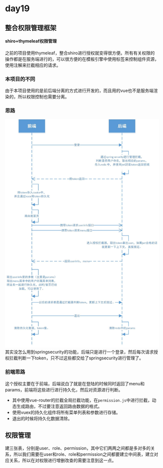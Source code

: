 # day19
## 整合权限管理框架
#### shiro+thymeleaf权限管理
之前的项目使用thymeleaf，整合shiro进行授权就变得很方便。所有有关权限的操作都是在服务端进行的，可以很方便的在模板引擎中使用标签来控制组件资源，使用注解来拦截相应的请求。

### 本项目的不同
由于本项目使用的是前后端分离的方式进行开发的，而且用的vue也不是服务端渲染的，所以权限控制也需要分离。
### 思路
![流程图](/流程图/springsecurity流程.jpg)
其实没怎么用到springsecurity的功能，后端只是进行一个登录，然后每次请求授权拦截判断一下token，只不过这些都交给了springsecurity进行管理了。

### 前端思路
这个授权主要在于前端，后端说白了就是在登陆的时候同时返回了menu和params，前端将这些进行进行持久化，然后对资源进行判断。
- 其中使用vue-router的拦截全局拦截功能，在`permission.js`中进行拦截，动态生成路由，不过要注意返回路由数据的格式。
- 使用vuex的持久化组件将所有菜单列表和参数进行存储。
- 退出的时候将持久化数据清除。

## 权限管理
建三张表，分别是user、role、permission，其中它们两两之间都是多对多的关系，所以我们需要在user和role、role和permission之间都要建立中间表，建立对应关系，所以在对权限进行增删改查的需要注意到这一点。
